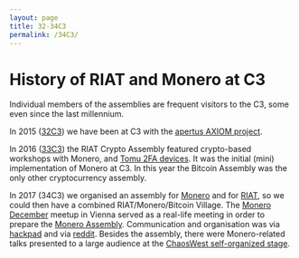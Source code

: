 ```yaml
---
layout: page
title: 32-34C3
permalink: /34C3/
---
```


# History of RIAT and Monero at C3

Individual members of the assemblies are frequent visitors to the C3, some even since the last millennium.

In 2015 ([32C3](https://media.ccc.de/v/32c3-7355-apertus_axiom)) we have been at C3 with the [apertus AXIOM project](https://eu.axiom-camera.com).

In 2016 ([33C3](https://events.ccc.de/congress/2016/wiki/Assembly:RIAT_Crypto_Lab)) the RIAT Crypto Assembly featured crypto-based workshops with Monero, and [Tomu 2FA devices](https://events.ccc.de/congress/2016/wiki/Projects:Tomu). It was the initial (mini) implementation of Monero at C3. In this year the Bitcoin Assembly was the only other cryptocurrency assembly.

In 2017 (34C3) we organised an assembly for [Monero](https://events.ccc.de/congress/2017/wiki/index.php/Assembly:Monero_Assembly) and for [RIAT](https://events.ccc.de/congress/2017/wiki/index.php/Assembly:RIAT), so we could then have a combined RIAT/Monero/Bitcoin Village. The [Monero December](https://www.meetup.com/Monero-Austria/events/245306598/) meetup in Vienna served as a real-life meeting in order to prepare the [Monero Assembly](https://events.ccc.de/congress/2017/wiki/index.php/Assembly:Monero_Assembly). Communication and organisation was via [hackpad](https://pads.ccc.de/Monero) and via [reddit](https://www.reddit.com/r/Monero/comments/7f8tke/monero_at_the_34c3_share_your_ideas_and_help_to/).
Besides the assembly, there were Monero-related talks presented to a large audience at the [ChaosWest self-organized stage](https://media.ccc.de/c/34C3-chaoswest).

